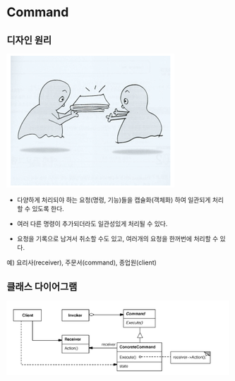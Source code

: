 # Command

## 디자인 원리

![command1](./img/command1.PNG)
- 다양하게 처리되야 하는 요청(명령, 기능)들을 캡슐화(객체화) 하여 일관되게 처리할 수 있도록 한다.

- 여러 다른 명령이 추가되더라도 일관성있게 처리될 수 있다.

- 요청을 기록으로 남겨서 취소할 수도 있고, 여러개의 요청을 한꺼번에 처리할 수 있다.

예) 요리사(receiver), 주문서(command), 종업원(client)

## 클래스 다이어그램

![command2](./img/command2.PNG)
